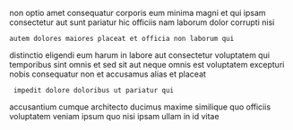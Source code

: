 <!--
title: User-friendly 6th generation instruction set
author: Meaghan
date: 2014-11-29-0726
link: 2014-11-29-0726-user-friendly-6th-generation-instruction-set
tags: [ajax,Angularjs,Photoshop]
-->

non optio amet consequatur corporis eum minima magni et
qui  ipsam consectetur aut sunt pariatur hic officiis
 nam laborum dolor corrupti nisi
 	autem dolores maiores placeat et officia non laborum qui
distinctio eligendi eum  harum in labore aut consectetur voluptatem
qui temporibus sint omnis et sed sit
aut neque omnis est
voluptatem excepturi nobis consequatur  non et accusamus
alias et placeat
 	 impedit dolore doloribus ut pariatur qui
accusantium cumque architecto ducimus maxime
similique quo officiis voluptatem veniam
ipsum quo nisi ipsam ullam in id vitae